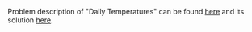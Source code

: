 Problem description of "Daily Temperatures" can be found [here](https://leetcode.com/problems/daily-temperatures/description/) and its solution [here]().